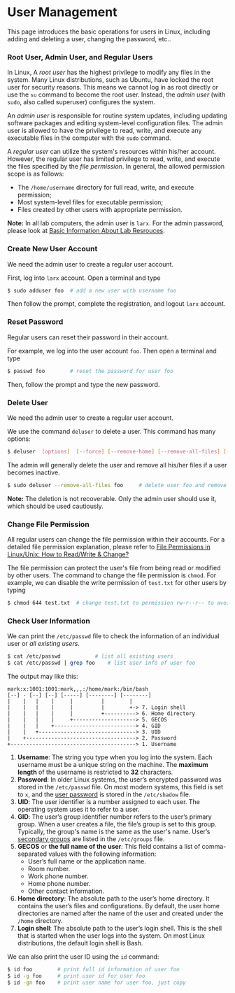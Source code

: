 # User Management 

This page introduces the basic operations for users in Linux, including adding and deleting a user, changing the password, etc..


### Root User, Admin User, and Regular Users

In Linux, A *root user* has the highest privilege to modify any files in the system. Many Linux distributions, such as Ubuntu, have locked the root user for security reasons. This means we cannot log in as root directly or use the `su` command to become the root user. Instead, the *admin user* (with `sudo`, also called superuser) configures the system.

An *admin user* is responsible for routine system updates, including updating software packages and editing system-level configuration files. The admin user is allowed to have the privilege to read, write, and execute any executable files in the computer with the `sudo` command.

A *regular user* can utilize the system's resources within his/her account. However, the regular user has limited privilege to read, write, and execute the files specified by the *file permission*. In general, the allowed permission scope is as follows:
- The `/home/username` directory for full read, write, and execute permission;
- Most system-level files for executable permission;
- Files created by other users with appropriate permission.


**Note:** In all lab computers, the admin user is `larx`. For the admin password, please look at [Basic Information About Lab Resrouces](_pages/basic_lab_info.md).


### Create New User Account

We need the admin user to create a regular user account. 

First, log into `larx` account. Open a terminal and type

```bash
$ sudo adduser foo 	# add a new user with username foo
```

Then follow the prompt, complete the registration, and logout `larx` account.


### Reset Password

Regular users can reset their password in their account. 

For example, we log into the user account `foo`. Then open a terminal and type

```bash
$ passwd foo 	    # reset the password for user foo
```

Then, follow the prompt and type the new password.


### Delete User

We need the admin user to create a regular user account. 

We use the command `deluser` to delete a user. This command has many options:

```bash
$ deluser  [options]  [--force] [--remove-home] [--remove-all-files] [--backup] [--backup-to DIR] user
```

The admin will generally delete the user and remove all his/her files if a user becomes inactive.

```bash
$ sudo deluser --remove-all-files foo     # delete user foo and remove all files
```

**Note:** The deletion is not recoverable. Only the admin user should use it, which should be used cautiously.


### Change File Permission

All regular users can change the file permission within their accounts. For a detailed file permission explanation, please refer to [File Permissions in Linux/Unix: How to Read/Write & Change?](https://www.guru99.com/file-permissions.html)

The file permission can protect the user's file from being read or modified by other users. The command to change the file permission is `chmod`. For example, we can disable the write permission of `test.txt` for other users by typing

```bash
$ chmod 644 test.txt  # change test.txt to permission rw-r--r-- to avoid modifications from other users
```


### Check User Information
We can print the `/etc/passwd` file to check the information of an individual user or *all existing users*.

```bash
$ cat /etc/passwd		    # list all existing users
$ cat /etc/passwd | grep foo 	# list user info of user foo
```

The output may like this:

```
mark:x:1001:1001:mark,,,:/home/mark:/bin/bash
[--] - [--] [--] [-----] [--------] [--------]
|    |   |    |     |         |        |
|    |   |    |     |         |        +-> 7. Login shell
|    |   |    |     |         +----------> 6. Home directory
|    |   |    |     +--------------------> 5. GECOS
|    |   |    +--------------------------> 4. GID
|    |   +-------------------------------> 3. UID
|    +-----------------------------------> 2. Password
+----------------------------------------> 1. Username
```

1. **Username**: The string you type when you log into the system. Each username must be a unique string on the machine. The **maximum length** of the username is restricted to **32** characters.
2. **Password**: In older Linux systems, the user’s encrypted password was stored in the `/etc/passwd` file. On most modern systems, this field is set to `x`, and the [user password](https://linuxize.com/post/how-to-change-user-password-in-linux/) is stored in the `/etc/shadow` file.
3. **UID**: The user identifier is a number assigned to each user. The operating system uses it to refer to a user.
4. **GID**: The user’s group identifier number refers to the user’s primary group. When a user creates a file, the file’s group is set to this group. Typically, the group's name is the same as the user's name. User’s [secondary groups](https://linuxize.com/post/how-to-add-user-to-group-in-linux/) are listed in the `/etc/groups` file.
5. **GECOS** or **the full name of the user**: This field contains a list of comma-separated values with the following information:
   - User’s full name or the application name.
   - Room number.
   - Work phone number.
   - Home phone number.
   - Other contact information.
6. **Home directory**: The absolute path to the user’s home directory. It contains the user’s files and configurations. By default, the user home directories are named after the name of the user and created under the `/home` directory.
7. **Login shell**: The absolute path to the user’s login shell. This is the shell that is started when the user logs into the system. On most Linux distributions, the default login shell is Bash.


We can also print the user ID using the `id` command:

```bash
$ id foo 		# print full id information of user foo
$ id -g foo	    # print user id for user foo
$ id -gn foo 	# print user name for user foo, just copy
```
